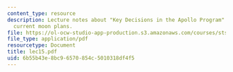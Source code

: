 ```yaml
---
content_type: resource
description: Lecture notes about "Key Decisions in the Apollo Program" and NASA's
  current moon plans.
file: https://ol-ocw-studio-app-production.s3.amazonaws.com/courses/sts-471j-engineering-apollo-the-moon-project-as-a-complex-system-spring-2007/6b55b43e8bc96570854c5010318df4f5_lec15.pdf
file_type: application/pdf
resourcetype: Document
title: lec15.pdf
uid: 6b55b43e-8bc9-6570-854c-5010318df4f5
---
```

